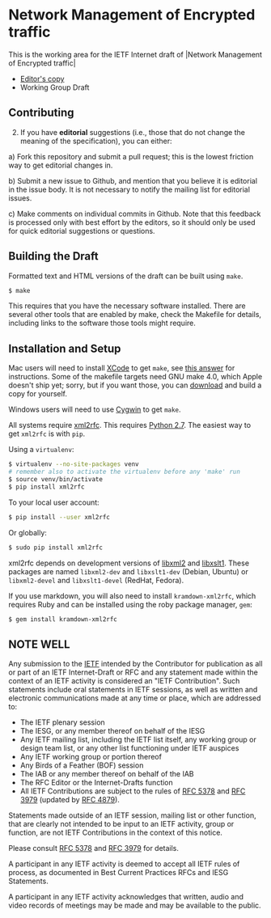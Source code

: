 # Network Management of Encrypted traffic

This is the working area for the IETF Internet draft of |Network Management of Encrypted traffic| 

* [Editor's copy](https://github.com/Kevsy/encrypted-traffic-management)
* Working Group Draft


## Contributing

<!--Before submitting feedback, please familiarize yourself with our current issues
list and review the [working group home page](|WG-HOMEPAGE|). If you're
new to this, you may also want to read the [Tao of the
IETF](https://www.ietf.org/tao.html).

Be aware that all contributions to the specification fall under the "NOTE WELL"
terms outlined below.-->

<!-- 1. The best way to provide feedback (editorial or design) and ask questions is
sending an e-mail to [our mailing
list](https://www.ietf.org/mailman/listinfo/|WG-NAME|). This will ensure that
the entire Working Group sees your input in a timely fashion.-->

2. If you have **editorial** suggestions (i.e., those that do not change the
meaning of the specification), you can either:

  a) Fork this repository and submit a pull request; this is the lowest
  friction way to get editorial changes in.

  b) Submit a new issue to Github, and mention that you believe it is editorial
  in the issue body. It is not necessary to notify the mailing list for
  editorial issues.

  c) Make comments on individual commits in Github. Note that this feedback is
  processed only with best effort by the editors, so it should only be used for
  quick editorial suggestions or questions.

<!--3. For non-editorial (i.e., **design**) issues, you can also create an issue on
Github. However, you **must notify the mailing list** when creating such issues,
providing a link to the issue in the message body.

  Note that **github issues are not for substantial discussions**; the only
  appropriate place to discuss design issues is on the mailing list itself.-->


## Building the Draft

Formatted text and HTML versions of the draft can be built using `make`.

```sh
$ make
```

This requires that you have the necessary software installed.  There are several
other tools that are enabled by make, check the Makefile for details, including
links to the software those tools might require.


## Installation and Setup

Mac users will need to install
[XCode](https://itunes.apple.com/us/app/xcode/id497799835) to get `make`, see
[this answer](http://stackoverflow.com/a/11494872/1375574) for instructions.
Some of the makefile targets need GNU make 4.0, which Apple doesn't ship yet;
sorry, but if you want those, you can
[download](https://www.gnu.org/software/make/) and build a copy for yourself.

Windows users will need to use [Cygwin](http://cygwin.org/) to get `make`.

All systems require [xml2rfc](http://xml2rfc.ietf.org/).  This requires [Python
2.7](https://www.python.org/).  The easiest way to get `xml2rfc` is with `pip`.

Using a `virtualenv`:

```sh
$ virtualenv --no-site-packages venv
# remember also to activate the virtualenv before any 'make' run
$ source venv/bin/activate
$ pip install xml2rfc
```

To your local user account:

```sh
$ pip install --user xml2rfc
```

Or globally:

```sh
$ sudo pip install xml2rfc
```

xml2rfc depends on development versions of [libxml2](http://xmlsoft.org/) and
[libxslt1](http://xmlsoft.org/XSLT).  These packages are named `libxml2-dev` and
`libxslt1-dev` (Debian, Ubuntu) or `libxml2-devel` and `libxslt1-devel` (RedHat,
Fedora).

If you use markdown, you will also need to install `kramdown-xml2rfc`, which
requires Ruby and can be installed using the roby package manager, `gem`:

```sh
$ gem install kramdown-xml2rfc
```


## NOTE WELL

Any submission to the [IETF](https://www.ietf.org/) intended by the Contributor
for publication as all or part of an IETF Internet-Draft or RFC and any
statement made within the context of an IETF activity is considered an "IETF
Contribution". Such statements include oral statements in IETF sessions, as
well as written and electronic communications made at any time or place, which
are addressed to:

 * The IETF plenary session
 * The IESG, or any member thereof on behalf of the IESG
 * Any IETF mailing list, including the IETF list itself, any working group
   or design team list, or any other list functioning under IETF auspices
 * Any IETF working group or portion thereof
 * Any Birds of a Feather (BOF) session
 * The IAB or any member thereof on behalf of the IAB
 * The RFC Editor or the Internet-Drafts function
 * All IETF Contributions are subject to the rules of
   [RFC 5378](https://tools.ietf.org/html/rfc5378) and
   [RFC 3979](https://tools.ietf.org/html/rfc3979)
   (updated by [RFC 4879](https://tools.ietf.org/html/rfc4879)).

Statements made outside of an IETF session, mailing list or other function,
that are clearly not intended to be input to an IETF activity, group or
function, are not IETF Contributions in the context of this notice.

Please consult [RFC 5378](https://tools.ietf.org/html/rfc5378) and [RFC
3979](https://tools.ietf.org/html/rfc3979) for details.

A participant in any IETF activity is deemed to accept all IETF rules of
process, as documented in Best Current Practices RFCs and IESG Statements.

A participant in any IETF activity acknowledges that written, audio and video
records of meetings may be made and may be available to the public.
